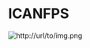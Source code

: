# ICANFPS

![http://url/to/img.png](https://media.discordapp.net/attachments/1069322664545636392/1071100720130031666/brutal-john-doom-duke-nukem-crypto-mining.jpg)
